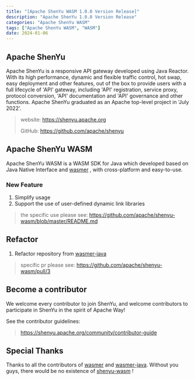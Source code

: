 ```yaml
---
title: "[Apache ShenYu WASM 1.0.0 Version Release]"
description: "Apache ShenYu 1.0.0 Version Release"
categories: "Apache ShenYu WASM"
tags: ["Apache ShenYu WASM", "WASM"]
date: 2024-01-06
---
```


## Apache ShenYu

Apache ShenYu is a responsive API gateway developed using Java Reactor. With its high performance, dynamic and flexible traffic control, hot swap, easy deployment and other features, out of the box to provide users with a full lifecycle of 'API' gateway, including 'API' registration, service proxy, protocol conversion, 'API' documentation and 'API' governance and other functions. Apache ShenYu graduated as an Apache top-level project in 'July 2022'.

> website: https://shenyu.apache.org
> 
> GitHub: https://github.com/apache/shenyu

## Apache ShenYu WASM

Apache ShenYu WASM is a WASM SDK for Java which developed based on Java Native Interface and [wasmer](https://github.com/wasmerio/wasmer) , with cross-platform and easy-to-use.

### New Feature

1. Simplify usage
2. Support the use of user-defined dynamic link libraries

> the specific use please see: https://github.com/apache/shenyu-wasm/blob/master/README.md

## Refactor

1. Refactor repository from [wasmer-java](https://github.com/wasmerio/wasmer-java)

> specific pr please see: https://github.com/apache/shenyu-wasm/pull/3

## Become a contributor

We welcome every contributor to join ShenYu, and welcome contributors to participate in ShenYu in the spirit of Apache Way!

See the contributor guidelines:

> https://shenyu.apache.org/community/contributor-guide

## Special Thanks

Thanks to all the contributors of [wasmer](https://github.com/wasmerio/wasmer) and [wasmer-java](https://github.com/wasmerio/wasmer-java). Without you guys, there would be no existence of [shenyu-wasm](https://github.com/apache/shenyu-wasm) !
